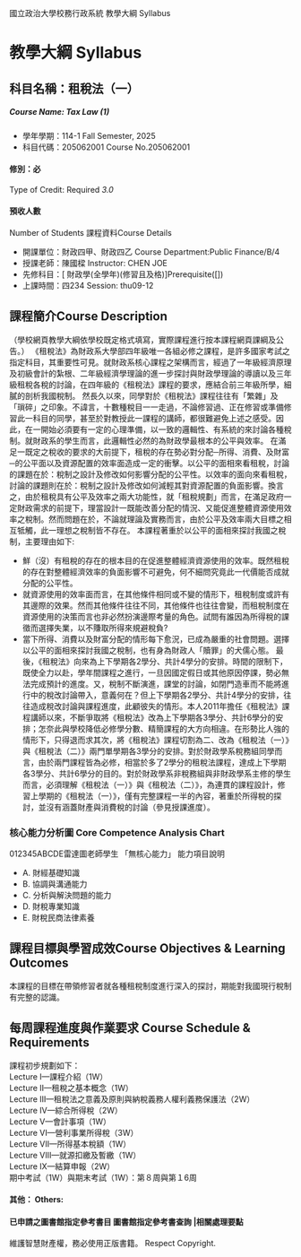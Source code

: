 國立政治大學校務行政系統 教學大綱 Syllabus
# 教學大綱 Syllabus
##  科目名稱：租稅法（一）
#####  Course Name: Tax Law (1)
  * 學年學期：114-1 Fall Semester, 2025 
  * 科目代碼：205062001 Course No.205062001
#### 修別：必
Type of Credit: Required 
_3.0_
#### 預收人數
Number of Students
課程資料Course Details
  * 開課單位：財政四甲、財政四乙 Course Department:Public Finance/B/4 
  * 授課老師：陳國樑 Instructor: CHEN JOE 
  * 先修科目：[ 財政學(全學年)(修習且及格)]Prerequisite([])
  * 上課時間：四234 Session: thu09-12
##  課程簡介Course Description
（學校網頁教學大綱依學校既定格式填寫，實際課程進行按本課程網頁課綱及公告。）
《租稅法》為財政系大學部四年級唯一各組必修之課程，是許多國家考試之指定科目，其重要性可見。就財政系核心課程之架構而言，經過了一年級經濟原理及初級會計的紮根、二年級經濟學理論的進一步探討與財政學理論的導讀以及三年級租稅各稅的討論，在四年級的《租稅法》課程的要求，應結合前三年級所學，細膩的剖析我國稅制。
然長久以來，同學對於《租稅法》課程往往有「繁雜」及「瑣碎」之印象。不諱言，十數種稅目一一走過，不論修習過、正在修習或準備修習此一科目的同學，甚至於對教授此一課程的講師，都很難避免上述之感受。因此，在一開始必須要有一定的心理準備，以一致的邏輯性、有系統的來討論各種稅制。就財政系的學生而言，此邏輯性必然的為財政學最根本的公平與效率。
在滿足一既定之稅收的要求的大前提下，租稅的存在勢必對分配─所得、消費、及財富─的公平面以及資源配置的效率面造成一定的衝擊。以公平的面相來看租稅，討論的課題在於：稅制之設計及修改如何影響分配的公平性。以效率的面向來看租稅，討論的課題則在於：稅制之設計及修改如何減輕其對資源配置的負面影響。換言之，由於租稅具有公平及效率之兩大功能性，就「租稅規劃」而言，在滿足政府一定財政需求的前提下，理當設計一既能改善分配的情況、又能促進整體資源使用效率之稅制。然而問題在於，不論就理論及實務而言，由於公平及效率兩大目標之相互牴觸，此一理想之稅制皆不存在。
本課程著重於以公平的面相來探討我國之稅制，主要理由如下:
  * 鮮（沒）有租稅的存在的根本目的在促進整體經濟資源使用的效率。既然租稅的存在對整體經濟效率的負面影響不可避免，何不細問究竟此一代價能否成就分配的公平性。
  * 就資源使用的效率面而言，在其他條件相同或不變的情形下，租稅制度或許有其邊際的效果。然而其他條件往往不同，其他條件也往往會變，而租稅制度在資源使用的決策而言也非必然扮演邊際考量的角色。試問有誰因為所得稅的課徵而選擇失業，以不賺取所得來規避稅負?
  * 當下所得、消費以及財富分配的情形每下愈況，已成為嚴重的社會問題。選擇以公平的面相來探討我國之稅制，也有身為財政人「贖罪」的犬儒心態。
最後，《租稅法》向來為上下學期各2學分、共計4學分的安排。時間的限制下，既使全力以赴，學年間課程之進行，一旦因國定假日或其他原因停課，勢必無法完成預計的進度。又，稅制不斷演進，課堂的討論，如閉門造車而不能將進行中的稅改討論帶入，意義何在？但上下學期各2學分、共計4學分的安排，往往造成稅改討論與課程進度，此顧彼失的情形。本人2011年擔任《租稅法》課程講師以來，不斷爭取將《租稅法》改為上下學期各3學分、共計6學分的安排；怎奈此與學校降低必修學分數、精簡課程的大方向相違。在形勢比人強的情形下，只得退而求其次，將《租稅法》課程切割為二、改為《租稅法（一）》與《租稅法（二）》兩門單學期各3學分的安排。對於財政學系稅務組同學而言，由於兩門課程皆為必修，相當於多了2學分的租稅法課程，達成上下學期各3學分、共計6學分的目的。對於財政學系非稅務組與非財政學系主修的學生而言，必須理解《租稅法（一）》與《租稅法（二）》，為連貫的課程設計，修習上學期的《租稅法（一）》，僅有完整課程一半的內容，著重於所得稅的探討，並沒有涵蓋財產與消費稅的討論（參見授課進度）。
###  核心能力分析圖 Core Competence Analysis Chart
012345ABCDE雷達圖老師學生
「無核心能力」 
能力項目說明
  * A. 財經基礎知識
  * B. 協調與溝通能力
  * C. 分析與解決問題的能力
  * D. 財稅專業知識
  * E. 財稅民商法律素養
##  課程目標與學習成效Course Objectives & Learning Outcomes 
本課程的目標在帶領修習者就各種租稅制度進行深入的探討，期能對我國現行稅制有完整的認識。
##  每周課程進度與作業要求 Course Schedule & Requirements
課程初步規劃如下：  
Lecture I—課程介紹（1W）  
Lecture II—租稅之基本概念（1W）  
Lecture III—租稅法之意義及原則與納稅義務人權利義務保護法（2W）  
Lecture IV—綜合所得稅（2W）  
Lecture V—會計事項（1W）  
Lecture VI—營利事業所得稅（3W）  
Lecture VII—所得基本稅額（1W）  
Lecture VIII—就源扣繳及暫繳（1W）  
Lecture IX—結算申報（2W）  
期中考試（1W）與期末考試（1W）：第８周與第１6周
####  其他： Others:
####  已申請之圖書館指定參考書目  圖書館指定參考書查詢 |相關處理要點
維護智慧財產權，務必使用正版書籍。 Respect Copyright.